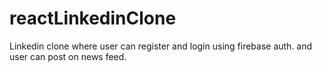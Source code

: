 # reactLinkedinClone
Linkedin clone where user can register and login using firebase auth. and user can post on news feed. 

